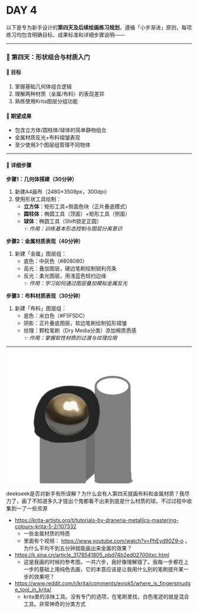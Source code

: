 # DAY 4

以下是专为新手设计的**第四天及后续绘画练习规划**，遵循「小步渐进」原则，每项练习均包含明确目标、成果标准和详细步骤说明——

---

### **📅 第四天：形状组合与材质入门**
#### **🎯 目标**  
1. 掌握基础几何体组合逻辑  
2. 理解两种材质（金属/布料）的表现差异  
3. 熟练使用Krita图层分组功能  

#### **🌟 期望成果**  
- 包含立方体/圆柱体/球体的简单静物组合  
- 金属材质反光+布料褶皱表现  
- 至少使用3个图层组管理不同物体  

---

#### **📝 详细步骤**  
**步骤1：几何体搭建（30分钟）**  
1. 新建A4画布（2480×3508px，300dpi）  
2. 使用形状工具绘制：  
   - **立方体**：矩形工具+侧面色块（正片叠底模式）  
   - **圆柱体**：椭圆工具（顶面）+矩形工具（侧面）  
   - **球体**：椭圆工具（Shift锁定正圆）  
   *✨ 作用：训练基本形态控制与图层分离意识*  

**步骤2：金属材质表现（40分钟）**  
1. 新建「金属」图层组：  
   - 底色：中灰色（#808080）  
   - 高光：叠加图层，硬边笔刷绘制锐利亮条  
   - 反光：柔光图层，用浅蓝色轻扫边缘  
   *✨ 作用：学习如何通过图层叠加模拟金属反光*  

**步骤3：布料材质表现（30分钟）**  
1. 新建「布料」图层组：  
   - 底色：米白色（#F5F5DC）  
   - 阴影：正片叠底图层，软边笔刷绘制弧形褶皱  
   - 纹理：颗粒笔刷（Dry Media分类）添加棉质质感  
   *✨ 作用：掌握软性材质的过渡与纹理应用*  

---

![day4-models](../images/day4-models.png)

deekseek是否对新手有所误解？为什么会有人第四天就画布料和金属材质？我尽力了，画了不知道多久才搓出个鬼都看不出来到底是什么材质的球。不过过程中收集到一了一些资源

- https://krita-artists.org/t/tutorials-by-draneria-metallics-mastering-colours-krita-5-2/107332
    - 一些金属材质的特质
    - 里面有个视频： https://www.youtube.com/watch?v=PhEyd90Z9-o 。为什么平均不到五分钟就能画出来金属的效果？
- https://k.sina.cn/article_3178541805_pbd74b2ed02700jtxc.html
    - 这是我画的时候的参考图。一共六步，我好像理解错了。我每一步都在上一步的基础上用纯色去画，它的本意应该是让我用什么别的笔刷提升某一步的效果吧？
- https://www.reddit.com/r/krita/comments/evjok5/where_is_fingersmudge_tool_in_krita/
    - krita里的涂抹工具。没有专门的选项，在笔刷里找，白色笔迹的就是混合工具。非常神奇的分类方式